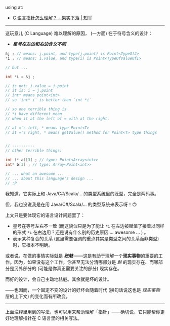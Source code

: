 
[lnk]: https://www.zhihu.com/question/24466000/answer/2832939897

using at: 

- [C 语言指针怎么理解？ - 果实下落 | 知乎][lnk]

-----

这玩意儿 (C Language) 难以理解的原因， (一方面) 在于符号含义的设计：

- ***星号在左边和右边含义不同***

~~~ c
&j ; // means: j.point, and type(j.point) is Point<TypeOfJ>
*i ; // means: i.value, and type(i) is Point<TypeOfValueOfI>

// but ...

int *i = &j ;

// is not: i.value = j.point
// it is: i = j.point
// int* means point<int>
// so `int* i` is better than `int *i`

// so one terrible thing is
// *i have different mean
// when it at the left of = with at the right.

// at ='s left, * means type Point<T>
// at ='s right, * means getValue() method for Point<T> type things


// ----------
// other terrible things: 

int (* a)[3] ; // type: Point<Array<int>>
int* b[3] ; // type: Array<Point<int>>

// ... what an awesome ...
// ... about this language's design ...
// :P
~~~

我知道，它实际上和 Java/C#/Scala/... 的类型系统里的泛型，完全是两码事。

但，我也没说我是在用 Java/C#/Scala/... 的类型系统来表示呀！🙃

上文只是要体现它的语言设计问题罢了：

- 星号在等号左右不一致 (而这貌似只是为了能让 `*i` 在左边被赋值了接着以同样的形式 `*i` 在右边用？还是说有什么别的历史原因 ... awesome ... ) 。
- 表示某种复合的关系 (这里需要强调的重点其实是类型之间的关系而非类型) 时，它根本不明确。

或者说，在做的事情实际就是 ***祛魅*** ——这是有助于理解一个**现实事物**的重要的工作。因为，如果没有这个工作，你甚至无法分清哪部分是 *魅* 的现实存在、而哪部分是另外部分的 (可能是你真正需要关注的部分) 现实存在。

而好的设计，会自己主动地祛魅。其余就是坏的设计。

——也因而，一个固定不变的设计的好坏会随着时代 (换句话说这也是 *现实事物* 层的上下文) 的变化而有所改变。

-----

上面注释里用到的写法，也可以用来帮助理解「指针」——确切说，它只能帮你更好地理解指针在 C 语言里的相关写法。
